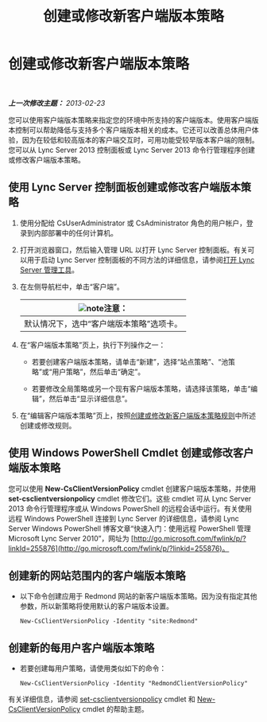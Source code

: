 ﻿---
title: 创建或修改新客户端版本策略
TOCTitle: 创建或修改新客户端版本策略
ms:assetid: 4be6e449-aa82-4b46-abb1-d31281573a72
ms:mtpsurl: https://technet.microsoft.com/zh-cn/library/JJ898476(v=OCS.15)
ms:contentKeyID: 52061017
ms.date: 05/19/2016
mtps_version: v=OCS.15
ms.translationtype: HT
---

# 创建或修改新客户端版本策略

 

_**上一次修改主题：** 2013-02-23_

您可以使用客户端版本策略来指定您的环境中所支持的客户端版本。使用客户端版本控制可以帮助降低与支持多个客户端版本相关的成本。它还可以改善总体用户体验，因为在较低和较高版本的客户端交互时，可用功能受较早版本客户端的限制。您可以从 Lync Server 2013 控制面板或 Lync Server 2013 命令行管理程序创建或修改客户端版本策略。

## 使用 Lync Server 控制面板创建或修改客户端版本策略

1.  使用分配给 CsUserAdministrator 或 CsAdministrator 角色的用户帐户，登录到内部部署中的任何计算机。

2.  打开浏览器窗口，然后输入管理 URL 以打开 Lync Server 控制面板。有关可以用于启动 Lync Server 控制面板的不同方法的详细信息，请参阅[打开 Lync Server 管理工具](lync-server-2013-open-lync-server-administrative-tools.md)。

3.  在左侧导航栏中，单击“客户端”。
    
    <table>
    <thead>
    <tr class="header">
    <th><img src="images/Dn783119.note(OCS.15).gif" title="note" alt="note" />注意：</th>
    </tr>
    </thead>
    <tbody>
    <tr class="odd">
    <td>默认情况下，选中“客户端版本策略”选项卡。</td>
    </tr>
    </tbody>
    </table>


4.  在“客户端版本策略”页上，执行下列操作之一：
    
      - 若要创建客户端版本策略，请单击“新建”，选择“站点策略”、“池策略”或“用户策略”，然后单击“确定”。
    
      - 若要修改全局策略或另一个现有客户端版本策略，请选择该策略，单击“编辑”，然后单击“显示详细信息”。

5.  在“编辑客户端版本策略”页上，按照[创建或修改新客户端版本策略规则](lync-server-2013-create-or-modify-a-new-client-version-policy-rule.md)中所述创建或修改规则。

## 使用 Windows PowerShell Cmdlet 创建或修改客户端版本策略

您可以使用 **New-CsClientVersionPolicy** cmdlet 创建客户端版本策略，并使用 **set-csclientversionpolicy** cmdlet 修改它们。这些 cmdlet 可从 Lync Server 2013 命令行管理程序或从 Windows PowerShell 的远程会话中运行。有关使用远程 Windows PowerShell 连接到 Lync Server 的详细信息，请参阅 Lync Server Windows PowerShell 博客文章“快速入门：使用远程 PowerShell 管理 Microsoft Lync Server 2010”，网址为 [http://go.microsoft.com/fwlink/p/?linkId=255876](http://go.microsoft.com/fwlink/p/?linkid=255876)。

## 创建新的网站范围内的客户端版本策略

  - 以下命令创建应用于 Redmond 网站的新客户端版本策略。因为没有指定其他参数，所以新策略将使用默认的客户端版本设置。
    
        New-CsClientVersionPolicy -Identity "site:Redmond"

## 创建新的每用户客户端版本策略

  - 若要创建每用户策略，请使用类似如下的命令：
    
        New-CsClientVersionPolicy -Identity "RedmondClientVersionPolicy"

有关详细信息，请参阅 [set-csclientversionpolicy](https://docs.microsoft.com/en-us/powershell/module/skype/Set-CsClientVersionPolicy) cmdlet 和 [New-CsClientVersionPolicy](https://docs.microsoft.com/en-us/powershell/module/skype/New-CsClientVersionPolicy) cmdlet 的帮助主题。

